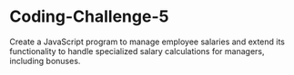 # Coding-Challenge-5
Create a JavaScript program to manage employee salaries and extend its functionality to handle specialized salary calculations for managers, including bonuses.
